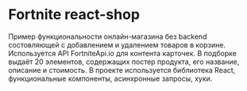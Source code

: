 # Fortnite react-shop
Пример функциональности онлайн-магазина без backend состовляющей с добавлением и удалением товаров в корзине. Используется API FortniteApi.io для контента карточек. В подборке выдаёт 20 элементов, содержащих постер продукта, его название, описание и стоимость. В проекте используется библиотека React, функциональные компоненты, асинхронные запросы, хуки.
